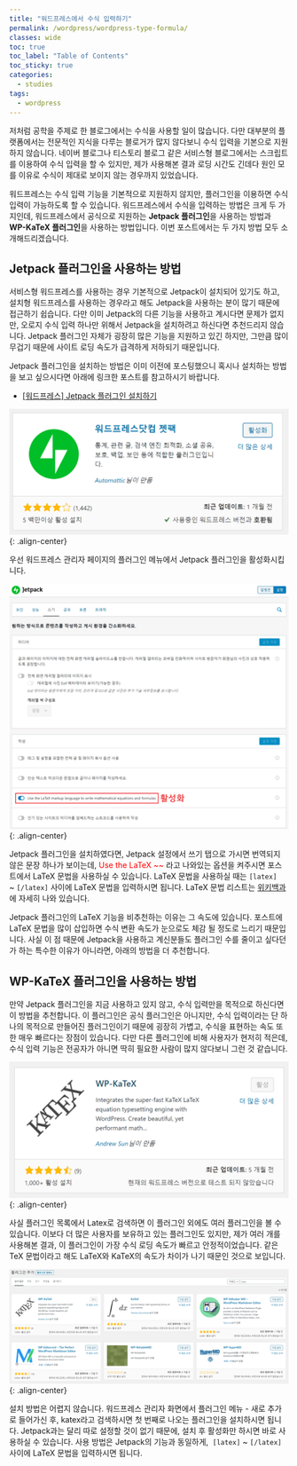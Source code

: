 ```yaml
---
title: "워드프레스에서 수식 입력하기"
permalink: /wordpress/wordpress-type-formula/
classes: wide
toc: true
toc_label: "Table of Contents"
toc_sticky: true
categories:
  - studies
tags:
  - wordpress
---
```


저처럼 공학을 주제로 한 블로그에서는 수식을 사용할 일이 많습니다. 다만 대부분의 플랫폼에서는 전문적인 지식을 다루는 블로거가 많지 않다보니 수식 입력을 기본으로 지원하지 않습니다. 네이버 블로그나 티스토리 블로그 같은 서비스형 블로그에서는 스크립트를 이용하여 수식 입력을 할 수 있지만, 제가 사용해본 결과 로딩 시간도 긴데다 원인 모를 이유로 수식이 제대로 보이지 않는 경우까지 있었습니다.

워드프레스는 수식 입력 기능을 기본적으로 지원하지 않지만, 플러그인을 이용하면 수식 입력이 가능하도록 할 수 있습니다. 워드프레스에서 수식을 입력하는 방법은 크게 두 가지인데, 워드프레스에서 공식으로 지원하는 **Jetpack 플러그인**을 사용하는 방법과 **WP-KaTeX 플러그인**을 사용하는 방법입니다. 이번 포스트에서는 두 가지 방법 모두 소개해드리겠습니다.

## Jetpack 플러그인을 사용하는 방법

서비스형 워드프레스를 사용하는 경우 기본적으로 Jetpack이 설치되어 있기도 하고, 설치형 워드프레스를 사용하는 경우라고 해도 Jetpack을 사용하는 분이 많기 때문에 접근하기 쉽습니다. 다만 이미 Jetpack의 다른 기능을 사용하고 계시다면 문제가 없지만, 오로지 수식 입력 하나만 위해서 Jetpack을 설치하려고 하신다면 추천드리지 않습니다. Jetpack 플러그인 자체가 굉장히 많은 기능을 지원하고 있긴 하지만, 그만큼 많이 무겁기 때문에 사이트 로딩 속도가 급격하게 저하되기 때문입니다.

Jetpack 플러그인을 설치하는 방법은 이미 이전에 포스팅했으니 혹시나 설치하는 방법을 보고 싶으시다면 아래에 링크한 포스트를 참고하시기 바랍니다.

- [[워드프레스] Jetpack 플러그인 설치하기](/wordpress/install-jetpack-plugin/)

![](/assets/images/WP/018/01.png){: .align-center}

우선 워드프레스 관리자 페이지의 플러그인 메뉴에서 Jetpack 플러그인을 활성화시킵니다.

![](/assets/images/WP/018/02.png){: .align-center}

Jetpack 플러그인을 설치하였다면, Jetpack 설정에서 쓰기 탭으로 가시면 번역되지 않은 문장 하나가 보이는데, <span style="color:red">Use the LaTeX ~~</span> 라고 나와있는 옵션을 켜주시면 포스트에서 LaTeX 문법을 사용하실 수 있습니다. LaTeX 문법을 사용하실 때는 `[latex]` ~ `[/latex]` 사이에 LaTeX 문법을 입력하시면 됩니다. LaTeX 문법 리스트는 [위키백과](https://ko.wikipedia.org/wiki/%EC%9C%84%ED%82%A4%EB%B0%B1%EA%B3%BC:TeX_%EB%AC%B8%EB%B2%95)에 자세히 나와 있습니다.

Jetpack 플러그인의 LaTeX 기능을 비추천하는 이유는 그 속도에 있습니다. 포스트에 LaTeX 문법을 많이 삽입하면 수식 변환 속도가 눈으로도 체감 될 정도로 느리기 때문입니다. 사실 이 점 때문에 Jetpack을 사용하고 계신분들도 플러그인 수를 줄이고 싶다던가 하는 특수한 이유가 아니라면, 아래의 방법을 더 추천합니다.

## WP-KaTeX 플러그인을 사용하는 방법

만약 Jetpack 플러그인을 지금 사용하고 있지 않고, 수식 입력만을 목적으로 하신다면 이 방법을 추천합니다. 이 플러그인은 공식 플러그인은 아니지만, 수식 입력이라는 단 하나의 목적으로 만들어진 플러그인이기 때문에 굉장히 가볍고, 수식을 표현하는 속도 또한 매우 빠르다는 장점이 있습니다. 다만 다른 플러그인에 비해 사용자가 현저히 적은데, 수식 입력 기능은 전공자가 아니면 딱히 필요한 사람이 많지 않다보니 그런 것 같습니다.

![](/assets/images/WP/018/03.png){: .align-center}

사실 플러그인 목록에서 Latex로 검색하면 이 플러그인 외에도 여러 플러그인을 볼 수 있습니다. 이보다 더 많은 사용자를 보유하고 있는 플러그인도 있지만, 제가 여러 개를 사용해본 결과, 이 플러그인이 가장 수식 로딩 속도가 빠르고 안정적이었습니다. 같은 TeX 문법이라고 해도 LaTeX와 KaTeX의 속도가 차이가 나기 때문인 것으로 보입니다.

![](/assets/images/WP/018/04.png){: .align-center}

설치 방법은 어렵지 않습니다. 워드프레스 관리자 화면에서 플러그인 메뉴 - 새로 추가로 들어가신 후, katex라고 검색하시면 첫 번째로 나오는 플러그인을 설치하시면 됩니다. Jetpack과는 달리 따로 설정할 것이 없기 때문에, 설치 후 활성화만 하시면 바로 사용하실 수 있습니다. 사용 방법은 Jetpack의 기능과 동일하게,  `[latex]` ~ `[/latex]` 사이에 LaTeX 문법을 입력하시면 됩니다.